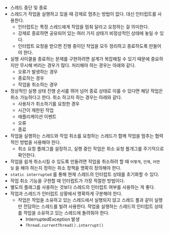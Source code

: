 - 스레드 중단 및 종료
- 스레드가 작업을 실행하고 있을 때 강제로 멈추는 방법이 없다. 대신 인터럽트를 사용한다.
    - 인터럽트는 특정 스레드에게 작업을 멈춰 달라고 요청하는 걸 의미한다.
    - 강제로 종료하면 공유되어 있는 여러 가지 상태가 비정상적인 상태에 놓일 수 있다.
    - 인터럽트 요청을 받으면 진행 중이던 작업을 모두 정리하고 종료하도록 만들어야 한다.
- 실행 사이클을 종료하는 문제를 구현하려면 설계가 복잡해질 수 있기 때문에 중요하지만 무시해 버리는 경우가 많다. 처리해야 하는 경우는 아래와 같다.
    - 오류가 발생하는 경우
    - 종료하는 경우
    - 작업을 취소하는 경우
- 정상적인 실행 상태 진행 순서를 뛰어 넘어 종료 상태로 이를 수 있다면 해당 작업은 취소 가능하다고 한다. 취소 하고자 하는 경우는 아래와 같다.
    - 사용자가 취소하기를 요청한 경우
    - 시간이 제한된 작업
    - 애플리케이션 이벤트
    - 오류
    - 종료
- 작업을 실행하는 스레드와 작업 취소를 요청하는 스레드가 함께 작업을 멈추는 협력적인 방법을 사용해야 한다.
    - 취소 요청 플래그를 설정하고, 실행 중인 작업은 취소 요청 플개그를 주기적으로 확인한다.
- 작업을 쉽게 취소시킬 수 있도록 만들려면 작업을 취소하려 할 때 `어떻게`, `언제`, `어떤 일` 을 해야 하는지 정하는 취소 정책을 명확히 정의해야 한다.
- `static interrupted` 를 통해 현재 스레드의 인터럽트 상태를 초기화할 수 있다.
- 작업 취소 기능을 구현할 때 인터럽트가 가장 적절한 방법이다.
- 별도의 플래그를 사용하는 것보다 스레드의 인터럽트 여부를 사용하는 게 좋다.
- 작업과 스레드가 인터럽트 상황에서 명확하게 구분해야 한다.
    - 작업은 작업을 소유하고 있는 스레드에서 실행되지 않고 스레드 풀과 같이 실행만 전담하는 스레드를 빌려 사용한다. 작업을 실행하는 스레드의 인터럽트 상태를 작업을 소유하고 있는 스레드에 돌려줘야 한다. 
        - InterruptedException 발생
        - `Thread.currentThread().interrupt()`

